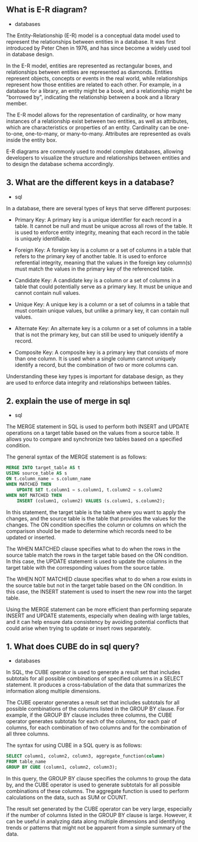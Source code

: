 ## What is E-R diagram?
- databases

The Entity-Relationship (E-R) model is a conceptual data model used to represent the relationships between entities in a database. It was first introduced by Peter Chen in 1976, and has since become a widely used tool in database design.

In the E-R model, entities are represented as rectangular boxes, and relationships between entities are represented as diamonds. Entities represent objects, concepts or events in the real world, while relationships represent how those entities are related to each other. For example, in a database for a library, an entity might be a book, and a relationship might be "borrowed by", indicating the relationship between a book and a library member.

The E-R model allows for the representation of cardinality, or how many instances of a relationship exist between two entities, as well as attributes, which are characteristics or properties of an entity. Cardinality can be one-to-one, one-to-many, or many-to-many. Attributes are represented as ovals inside the entity box.

E-R diagrams are commonly used to model complex databases, allowing developers to visualize the structure and relationships between entities and to design the database schema accordingly.

## 3. What are the different keys in a database?
- sql

In a database, there are several types of keys that serve different purposes:

- Primary Key: A primary key is a unique identifier for each record in a table. It cannot be null and must be unique across all rows of the table. It is used to enforce entity integrity, meaning that each record in the table is uniquely identifiable.

- Foreign Key: A foreign key is a column or a set of columns in a table that refers to the primary key of another table. It is used to enforce referential integrity, meaning that the values in the foreign key column(s) must match the values in the primary key of the referenced table.

- Candidate Key: A candidate key is a column or a set of columns in a table that could potentially serve as a primary key. It must be unique and cannot contain null values.

- Unique Key: A unique key is a column or a set of columns in a table that must contain unique values, but unlike a primary key, it can contain null values.

- Alternate Key: An alternate key is a column or a set of columns in a table that is not the primary key, but can still be used to uniquely identify a record.

- Composite Key: A composite key is a primary key that consists of more than one column. It is used when a single column cannot uniquely identify a record, but the combination of two or more columns can.

Understanding these key types is important for database design, as they are used to enforce data integrity and relationships between tables.

## 2. explain the use of merge in sql
- sql 

The MERGE statement in SQL is used to perform both INSERT and UPDATE operations on a target table based on the values from a source table. It allows you to compare and synchronize two tables based on a specified condition.

The general syntax of the MERGE statement is as follows:
    
```sql
MERGE INTO target_table AS t
USING source_table AS s
ON t.column_name = s.column_name
WHEN MATCHED THEN 
    UPDATE SET t.column1 = s.column1, t.column2 = s.column2
WHEN NOT MATCHED THEN
    INSERT (column1, column2) VALUES (s.column1, s.column2);
```
In this statement, the target table is the table where you want to apply the changes, and the source table is the table that provides the values for the changes. The ON condition specifies the column or columns on which the comparison should be made to determine which records need to be updated or inserted.

The WHEN MATCHED clause specifies what to do when the rows in the source table match the rows in the target table based on the ON condition. In this case, the UPDATE statement is used to update the columns in the target table with the corresponding values from the source table.

The WHEN NOT MATCHED clause specifies what to do when a row exists in the source table but not in the target table based on the ON condition. In this case, the INSERT statement is used to insert the new row into the target table.

Using the MERGE statement can be more efficient than performing separate INSERT and UPDATE statements, especially when dealing with large tables, and it can help ensure data consistency by avoiding potential conflicts that could arise when trying to update or insert rows separately.


## 1. What does CUBE do in sql query?
- databases

In SQL, the CUBE operator is used to generate a result set that includes subtotals for all possible combinations of specified columns in a SELECT statement. It produces a cross-tabulation of the data that summarizes the information along multiple dimensions.

The CUBE operator generates a result set that includes subtotals for all possible combinations of the columns listed in the GROUP BY clause. For example, if the GROUP BY clause includes three columns, the CUBE operator generates subtotals for each of the columns, for each pair of columns, for each combination of two columns and for the combination of all three columns.

The syntax for using CUBE in a SQL query is as follows:
  
```sql
SELECT column1, column2, column3, aggregate_function(column)
FROM table_name
GROUP BY CUBE (column1, column2, column3);
```
In this query, the GROUP BY clause specifies the columns to group the data by, and the CUBE operator is used to generate subtotals for all possible combinations of these columns. The aggregate function is used to perform calculations on the data, such as SUM or COUNT.

The result set generated by the CUBE operator can be very large, especially if the number of columns listed in the GROUP BY clause is large. However, it can be useful in analyzing data along multiple dimensions and identifying trends or patterns that might not be apparent from a simple summary of the data.
